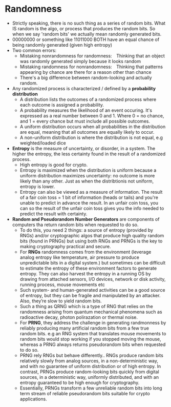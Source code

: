 # Randomness
- Strictly speaking, there is no such thing as a series of random bits. What IS random is the algo, or process that produces the random bits. So when we say 'random bits' we actually mean randomly generated bits.
- 00000000 or something like 11011000 BOTH have an equal chance of being randomly generated (given high entropy)
- Two common errors:
  - Mistaking nonrandomness for randomness: Thinking that an object was randomly generated simply because it looks random
  - Mistaking randomness for nonrandomness: Thinking that patterns appearing by chance are there for a reason other than chance
  - There's a big difference between random-looking and actually random.
- Any randomized process is characterized / defined by a **probability distribution**
  - A distribution lists the outcomes of a randomized process where each outcome is assigned a probability.
  - A probability measures the likelihood of an event occuring. It's expressed as a real number between 0 and 1. Where 0 = no chance, and 1 = every chance but must include all possible outcomes.
  - A uniform distribution occurs when all probabilities in the distribution are equal, meaning that all outcomes are equally likely to occur.
  - A non-uniform distribution is where the distribution is not equal, e.g weighted/loaded dice
- **Entropy** is the measure of uncertainty, or disorder, in a system. The higher the entropy, the less certainty found in the result of a randomized process.
  - High entropy is good for crypto.
  - Entropy is maximized when the distribution is uniform because a uniform distribution maximizes uncertainty: no outcome is more likely than any other. Just as when the distribtionis not uniform, entropy is lower.
  - Entropy can also be viewed as a measure of information. The result of a fair coin toss = 1 bit of information (heads or tails) and you're unable to predict in advance the result. In an unfair coin toss, you can so the result of the unfair coin toss gives you the info needed to predict the result with certainty.
- **Random and Pseudorandom Number Generators** are components of computers tha return random bits when requested to do so.
  - To do this, you need 2 things: a source of entropy (provided by RNGs) and/or cryptographic algos that produce high quality random bits (found in PRNGs) but using both RNGs and PRNGs is the key to making cryptography practical and secure.
  - For **RNGs** randomness comes from the environment (leverage analog entropy like temperature, air pressure to produce unpredictable bits in a digital system.) but sometimes can be difficult to estimate the entropy of these environment factors to generate entropy. They can also harvest the entropy in a running OS by drawing from attached sensors, I/O devices, network or disk activity, running process, mouse movements etc
  - Such system- and human-generated activities can be a good source of entropy, but they can be fragile and manipulated by an attacker. Also, they’re slow to yield random bits.
  - Such a thing as QRNG which is a type of RNG that relies on the randomness arising from quantum mechanical phenomena such as radioactive decay, photon polirazation or thermal noise.
  - For **PRNG**, they address the challenge in generating randmonness by reliably producing many artificial random bits from a few true random bits. e.g an RNG system that translates mouse movements to random bits would stop working if you stopped moving the mouse, whereas a PRNG always returns pseudorandom bits when requested to do so.
  - PRNG rely RNGs but behave differently.. RNGs produce random bits relatively slowly from analog sources, in a non-deterministic way, and with no guarantee of uniform distribution or of high entropy. In contrast, PRNGs produce random-looking bits quickly from digital sources, in a deterministic way, uniformly distributed, and with an entropy guaranteed to be high enough for cryptography.
  - Essentially, PRNGs transform a few unreliable random bits into long term stream of reliable pseudorandom bits suitable for crypto applications.
